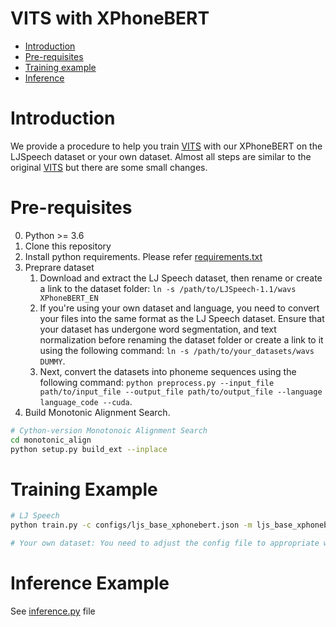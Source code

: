 # VITS with XPhoneBERT

- [Introduction](#introduction)
- [Pre-requisites](#pre-require)
- [Training example](#training)
- [Inference](#infer)

# <a name="introduction"></a> Introduction
We provide a procedure to help you train [VITS](https://github.com/jaywalnut310/vits) with our XPhoneBERT on the LJSpeech dataset or your own dataset. Almost all steps are similar to the original [VITS](https://github.com/jaywalnut310/vits) but there are some small changes. 
# <a name="pre-require"></a> Pre-requisites

0. Python >= 3.6
0. Clone this repository
0. Install python requirements. Please refer [requirements.txt](requirements.txt)
0. Preprare dataset 
    1. Download and extract the LJ Speech dataset, then rename or create a link to the dataset folder: `ln -s /path/to/LJSpeech-1.1/wavs XPhoneBERT_EN`
    1. If you're using your own dataset and language, you need to convert your files into the same format as the LJ Speech dataset. Ensure that your dataset has undergone word segmentation, and text normalization before renaming the dataset folder or create a link to it using the following command: `ln -s /path/to/your_datasets/wavs DUMMY`.
    1. Next, convert the datasets into phoneme sequences using the following command: `python preprocess.py --input_file path/to/input_file --output_file path/to/output_file --language language_code --cuda`.
0. Build Monotonic Alignment Search.
```sh
# Cython-version Monotonoic Alignment Search
cd monotonic_align
python setup.py build_ext --inplace

```


# <a name="training"></a> Training Example
```sh
# LJ Speech
python train.py -c configs/ljs_base_xphonebert.json -m ljs_base_xphonebert

# Your own dataset: You need to adjust the config file to appropriate with your dataset.
```

# <a name="infer"></a> Inference Example
See [inference.py](inference.py) file

[//]: # (For users who want to use our XphoneBERT for other models or purposes, we provide a library [text2phonemesequence]&#40;https://github.com/thelinhbkhn2014/Text2PhonemeSequence&#41;. This library helps to convert raw text into phoneme sequences that can be used as input for our XPhoneBERT.)
